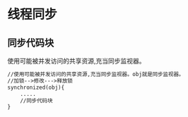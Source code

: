 # 线程同步

## 同步代码块

使用可能被并发访问的共享资源,充当同步监视器。

```txt
//使用可能被并发访问的共享资源,充当同步监视器。obj就是同步监视器。
//加锁-->修改--->释放锁
synchronized(obj){
	.....
	//同步代码块
}

```